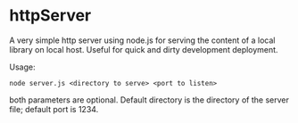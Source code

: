 httpServer
==========

A very simple http server using node.js for serving the content of a local library on local host. 
Useful for quick and dirty development deployment.

Usage: 
```
node server.js <directory to serve> <port to listen> 
```

both parameters are optional. Default directory is the directory of the server file; default port is 1234.
